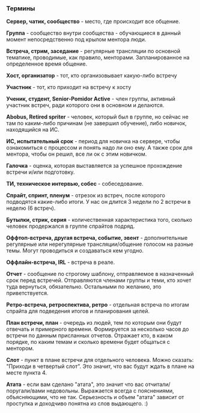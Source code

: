 ### Термины
**Сервер, чатик, сообщество** - место, где происходит все общение.

**Группа** - сообщество внутри сообщества - обучающиеся в данный момент непосредственно под крылом ментора люди.

**Встреча, стрим, заседание** - регулярные трансляции по основной тематике, проводимые, как правило, менторами. Запланированное на определенное время общение.

**Хост, организатор** - тот, кто организовывает какую-либо встречу

**Участник** - тот, кто приходит на встречу к хосту

**Ученик, студент, Senior-Pomidor Active** - член группы, активный участник встреч, ради которого они в основном и делаются.

**Abobus, Retired spriter** - человек, который был в группе, но сейчас не там по каким-либо причинам (не завершил обучение), либо новичок, находящийся на ИС.

**ИС, испытательный срок** - период для новичка на сервере, чтобы ознакомиться с процессом и понять надо ли оно ему. А также срок для ментора, чтобы он решил, все ли ок с этим новичком.

**Галочка** - оценка, которая выставляется за успешное прохождение встречи и/или подготовку.

**ТИ, техническое интервью, собес** - собеседование.

**Спрайт, спринт, пленум** - отрезок из встреч, после которого подводятся какие-либо итоги. У нас он длится 3 недели по 2 встречи в неделю (6 встреч).

**Бутылки, стрик, серия** - количественная характеристика того, сколько человек продержался в группе спрайтов подряд.

**Оффтоп-встреча, другая встреча, событие, эвент** - дополнительные регулярные или нерегулярные трансляции/общение голосом
на разные темы. Могут проводиться и создаваться кем угодно.

**Оффлайн-встреча, IRL** - встреча в реале.

**Отчет** - сообщение по строгому шаблону, отправляемое в назначенный срок перед встречей. Отправляются членами группы и теми, кто хочет туда вернуться, обязательно. Остальными по желанию, это приветствуется.

**Ретро-встреча, ретроспектива, ретро** - отдельная встреча по итогам спрайта для подведения итогов и планирования целей.

**План встречи, план** - очередь из людей, тем по которым они будут отвечать и примерного времени. Формируется за несколько часов до встречи по данным присланных отчетов. Отражает кто, в каком порядке, по каким темам и сколько времени будет общаться с ментором.

**Слот** - пункт в плане встречи для отдельного человека. Можно сказать: "Приходи в четвертый слот". Это значит, что вас будут ждать в плане на месте пункта 4.

**Атата** - если вам сделано "атата", это значит что вас отчитали/поругали/вами недовольны. Выражается всегда с пояснениями, объясняющими, что не так. Серьезность и объем "атата" зависит от проступка и доходчиво понятна из слов выдающего. :)
